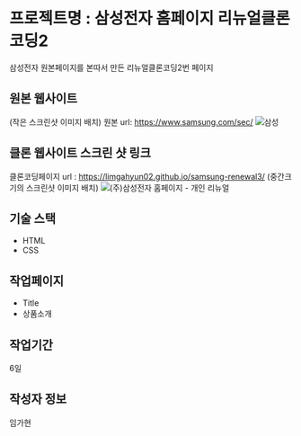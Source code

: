 # 프로젝트명 : 삼성전자 홈페이지 리뉴얼클론코딩2
 삼성전자 원본페이지를 본따서 만든 리뉴얼클론코딩2번 페이지
 
## 원본 웹사이트
(작은 스크린샷 이미지 배치)
원본 url: https://www.samsung.com/sec/
![삼성](https://github.com/limgahyun02/samsung-original/assets/142555137/fbea16ac-50d9-491e-bbb9-b0bbc0362bf4)

## 클론 웹사이트 스크린 샷 링크
클론코딩페이지 url : https://limgahyun02.github.io/samsung-renewal3/
(중간크기의 스크린샷 이미지 배치)
![(주)삼성전자 홈페이지 - 개인 리뉴얼](https://github.com/limgahyun02/samsung-renewal3/assets/142555137/4d367b59-3eeb-4aae-9a1b-33287ca222c7)

## 기술 스택
- HTML
- CSS

## 작업페이지
- Title
- 상품소개

## 작업기간
6일

## 작성자 정보
임가현
